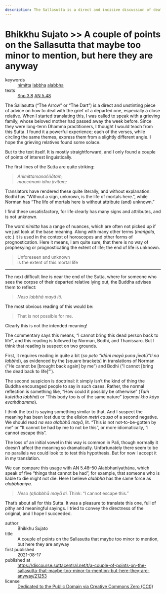 ```yaml
---
description: The Sallasutta is a direct and incisive discussion of death and grieving, and this discusses some minor translation issues.
---
```


# Bhikkhu Sujato >> A couple of points on the Sallasutta that maybe too minor to mention, but here they are anyway

<dl class='metadata'>
<dt id='keywords'>keywords</dt>
    <dd property='dc:subject'>
        <a  target='_blank' rel='noopener' href='https://suttacentral.net/define/nimitta'>nimitta</a>
        <a  target='_blank' rel='noopener' href='https://suttacentral.net/define/labbha'>labbha</a>
        <a  target='_blank' rel='noopener' href='https://suttacentral.net/define/alabbha'>alabbha</a>
    </dd>
<dt id='uid_sutta'>texts</dt>
    <dd property='dc:identifier'>
        <a  target='_blank' rel='noopener' href='https:suttacentral.net/snp3.8'>Snp 3.8</a>
        <a  target='_blank' rel='noopener' href='https:suttacentral.net/an5.48'>AN 5.48</a>
    </dd>
</dl>

The Sallasutta (“The Arrow” or “The Dart”) is a direct and unstinting piece of advice on how to deal with the grief of a departed one, especially a close relative. When I started translating this, I was called to speak with a grieving family, whose beloved mother had passed away the week before. Since they were long-term Dhamma practitioners, I thought I would teach from this Sutta. I found it a powerful experience; each of the verses, while circling the same themes, express them from a slightly different angle. I hope the grieving relatives found some solace.

But to the text itself. It is mostly straightforward, and I only found a couple of points of interest linguistically.

The first lines of the Sutta are quite striking:

>*Animittamanaññātaṁ,*  
>*maccānaṁ idha jīvitaṁ;*  

Translators have rendered these quite literally, and without explanation: Bodhi has “Without a sign, unknown, is the life of mortals here.”, while Norman has “The life of mortals here is without attribute (and) unknown.”

I find these unsatisfactory, for life clearly has many signs and attributes, and is not unknown.

The word _nimitta_ has a range of nuances, which are often not picked up if we just look at the base meaning. Along with many other terms (_maṅgala_, etc.) it is used in the context of horoscopes and other forms of prognostication. Here it means, I am quite sure, that there is no way of prophesying or prognosticating the extent of life; the end of life is unknown.

>Unforeseen and unknown  
>is the extent of this mortal life

***

The next difficult line is near the end of the Sutta, where for someone who sees the corpse of their departed relative lying out, the Buddha advises them to reflect:

>*Neso labbhā mayā iti.*

The most obvious reading of this would be:

>That is not possible for me.

Clearly this is not the intended meaning!

The commentary says this means, “I cannot bring this dead person back to life”, and this reading is followed by Norman, Bodhi, and Thanissaro. But I think that reading is suspect on two grounds. 

First, it requires reading in quite a bit (_so peto “idāni mayā puna jīvatū”ti na labbhā_), as evidenced by the [square brackets] in translations of Norman (“He cannot be [brought back again] by me”) and Bodhi (“I cannot [bring the dead back to life]”’).

 The second suspicion is doctrinal: it simply isn’t the kind of thing the Buddha encouraged people to say in such cases. Rather, the normal reflection is something like, “How could it possibly be otherwise” (_Taṁ kutettha labbhā_) or “This body too is of the same nature” (_ayampi kho kāyo evaṁdhammo_). 

 I think the text is saying something similar to that. And I suspect the meaning has been lost due to the elision *metri causa* of a second negative. We should read _na eso alabbhā mayā_, lit. “This is not not-to-be-gotten by me” or “It cannot be had by me to not be this”, or more idiomatically, “I cannot escape this”. 

 The loss of an initial vowel in this way is common in Pali, though normally it doesn’t affect the meaning so dramatically. Unfortunately there seem to be no parallels we could look to to test this hypothesis. But for now I accept it in my translation.

 We can compare this usage with AN 5.48–50 Alabbhanīyaṭhāna, which speak of five “things that cannot be had”, for example, that someone who is liable to die might not die. Here I believe _alabbha_  has the same force as _alabbhanīya_.

>*Neso (a)labbhā mayā iti.*
Think: “I cannot escape this.”

 That’s about all for this Sutta. It was a pleasure to translate this one, full of pithy and meaningful sayings. I tried to convey the directness of the original, and I hope I succeeded.

<footer>
<dl class='metadata'>
<dt id='author'>author</dt>
    <dd property='dc:creator'>Bhikkhu Sujato</dd>
<dt id='title'>title</dt>
    <dd property='dc:title'>A couple of points on the Sallasutta that maybe too minor to mention, but here they are anyway</dd>
<dt id='first_published_date'>first published</dt>
    <dd property='dc:date'>2021-08-17</dd>
<dt id='first_published_url'>published at</dt>
<dd property='dc:source'>
        <a  target='_blank' rel='noopener' href='https://discourse.suttacentral.net/t/a-couple-of-points-on-the-sallasutta-that-maybe-too-minor-to-mention-but-here-they-are-anyway/21253'>https://discourse.suttacentral.net/t/a-couple-of-points-on-the-sallasutta-that-maybe-too-minor-to-mention-but-here-they-are-anyway/21253</a>
</dd>
    <dt id='license'>license</dt>
    <dd property='dc:rights'>
        <a  target='_blank' rel='noopener' href='https://creativecommons.org/publicdomain/zero/1.0/legalcode'>Dedicated to the Public Domain via Creative Commons Zero (CC0)</a>
    </dd>
</dl>
</footer>
